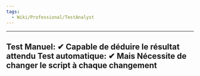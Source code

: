 ```yaml
---
tags:
  - Wiki/Professional/TestAnalyst
---
```

---
Test Manuel: ✔ Capable de déduire le résultat attendu
Test automatique: ✔ Mais Nécessite de changer le script à chaque changement
---
